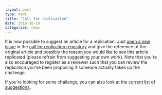 ```yaml
---
layout: post
type: news
title: "Call for replication"
date: 2016-10-19
categories: news
---
```


It is now possible to suggest an article for a replication. Just
[open a new issue](https://github.com/ReScience/call-for-replication/issues/new) 
in the
[call for replication repository](https://github.com/ReScience/call-for-replication)
and give the reference of the original article and possibly the reason you
would like to see this article replicated (please refrain from suggesting your
own work). Note that you're also encouraged to register as a reviewer such that
you can review the replication you've been proposing if someone actually takes
up the challenge.

If you're looking for some challenge, you can also look at the
[current list of suggestions](https://github.com/ReScience/call-for-replication/issues).
